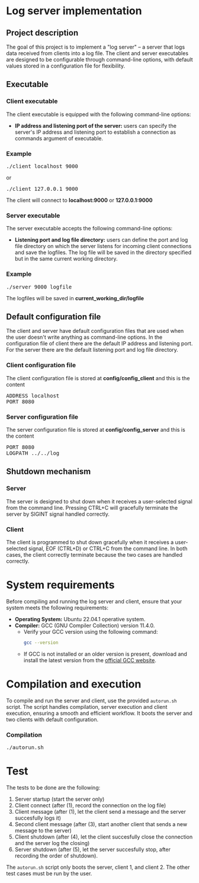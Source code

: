 # Log server implementation

## Project description

The goal of this project is to implement a "log server" – a server that logs data received from clients into a log file. The client and server executables are designed to be configurable through command-line options, with default values stored in a configuration file for flexibility.

## Executable
### Client executable
The client executable is equipped with the following command-line options:

- **IP address and listening port of the server:** users can specify the server's IP address and listening port to establish a connection as commands argument of executable.
### Example
<pre>./client localhost 9000</pre>
or
<pre>./client 127.0.0.1 9000</pre>
The client will connect to **localhost:9000** or **127.0.0.1:9000**
### Server executable

The server executable accepts the following command-line options:

- **Listening port and log file directory:** users can define the port and log file directory on which the server listens for incoming client connections and save the logfiles. The log file will be saved in the directory specified but in the same current working directory. 
### Example
<pre>./server 9000 logfile</pre>
The logfiles will be saved in **current_working_dir/logfile**
## Default configuration file
The client and server have default configuration files that are used when the user doesn't write anything as command-line options. In the configuration file of client there are the default IP address and listening port. For the server there are the default listening port and log file directory. 
### Client configuration file
The client configuration file is stored at **config/config_client** and this is the content
<pre>
ADDRESS localhost
PORT 8080
</pre>
### Server configuration file
The server configuration file is stored at **config/config_server** and this is the content
<pre>
PORT 8080
LOGPATH ../../log
</pre>
## Shutdown mechanism
### Server

The server is designed to shut down when it receives a user-selected signal from the command line. Pressing CTRL+C will gracefully terminate the server by SIGINT signal handled correctly.

### Client

The client is programmed to shut down gracefully when it receives a user-selected signal, EOF (CTRL+D) or CTRL+C from the command line. In both cases, the client correctly terminate because the two cases are handled correctly.
# System requirements

Before compiling and running the log server and client, ensure that your system meets the following requirements:
- **Operating System:** Ubuntu 22.04.1 operative system.
- **Compiler:** GCC (GNU Compiler Collection) version 11.4.0.
  - Verify your GCC version using the following command:
    ```bash
    gcc --version
    ```
  - If GCC is not installed or an older version is present, download and install the latest version from the [official GCC website](https://gcc.gnu.org/).

# Compilation and execution

To compile and run the server and client, use the provided `autorun.sh` script. The script handles compilation, server execution and client execution, ensuring a smooth and efficient workflow. It boots the server and two clients with default configuration.

### Compilation

<pre>./autorun.sh</pre>

# Test
The tests to be done are the following:
1. Server startup (start the server only)
2. Client connect (after (1), record the connection on the log file)
3. Client message (after (1), let the client send a message and the server succesfully logs it)
4. Second client message (after (3), start another client that sends a new message to the server)
5. Client shutdown (after (4), let the client succesfully close the connection and the server log the closing)
6. Server shutdown (after (5), let the server succesfully stop, after recording the order of shutdown).

The `autorun.sh` script only boots the server, client 1, and client 2. The other test cases must be run by the user.
